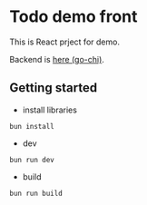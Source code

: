 # Todo demo front

This is React prject for demo.

Backend is [here (go-chi)](https://github.com/t-okuji/demo-todo-go-chi).

## Getting started
- install libraries

```
bun install
```

- dev

```
bun run dev
```

- build

```
bun run build
```